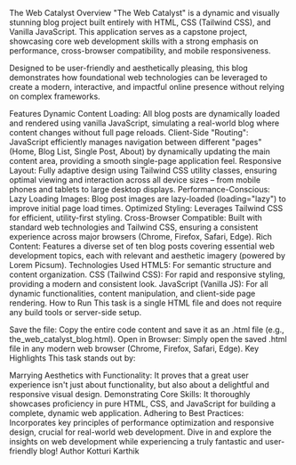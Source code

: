 The Web Catalyst Overview "The Web Catalyst" is a dynamic and visually stunning blog project built entirely with HTML, CSS (Tailwind CSS), and Vanilla JavaScript. This application serves as a capstone project, showcasing core web development skills with a strong emphasis on performance, cross-browser compatibility, and mobile responsiveness.

Designed to be user-friendly and aesthetically pleasing, this blog demonstrates how foundational web technologies can be leveraged to create a modern, interactive, and impactful online presence without relying on complex frameworks.

Features Dynamic Content Loading: All blog posts are dynamically loaded and rendered using vanilla JavaScript, simulating a real-world blog where content changes without full page reloads. Client-Side "Routing": JavaScript efficiently manages navigation between different "pages" (Home, Blog List, Single Post, About) by dynamically updating the main content area, providing a smooth single-page application feel. Responsive Layout: Fully adaptive design using Tailwind CSS utility classes, ensuring optimal viewing and interaction across all device sizes – from mobile phones and tablets to large desktop displays. Performance-Conscious: Lazy Loading Images: Blog post images are lazy-loaded (loading="lazy") to improve initial page load times. Optimized Styling: Leverages Tailwind CSS for efficient, utility-first styling. Cross-Browser Compatible: Built with standard web technologies and Tailwind CSS, ensuring a consistent experience across major browsers (Chrome, Firefox, Safari, Edge). Rich Content: Features a diverse set of ten blog posts covering essential web development topics, each with relevant and aesthetic imagery (powered by Lorem Picsum). Technologies Used HTML5: For semantic structure and content organization. CSS (Tailwind CSS): For rapid and responsive styling, providing a modern and consistent look. JavaScript (Vanilla JS): For all dynamic functionalities, content manipulation, and client-side page rendering. How to Run This task is a single HTML file and does not require any build tools or server-side setup.

Save the file: Copy the entire code content and save it as an .html file (e.g., the_web_catalyst_blog.html). Open in Browser: Simply open the saved .html file in any modern web browser (Chrome, Firefox, Safari, Edge). Key Highlights This task stands out by:

Marrying Aesthetics with Functionality: It proves that a great user experience isn't just about functionality, but also about a delightful and responsive visual design. Demonstrating Core Skills: It thoroughly showcases proficiency in pure HTML, CSS, and JavaScript for building a complete, dynamic web application. Adhering to Best Practices: Incorporates key principles of performance optimization and responsive design, crucial for real-world web development. Dive in and explore the insights on web development while experiencing a truly fantastic and user-friendly blog! Author Kotturi Karthik
